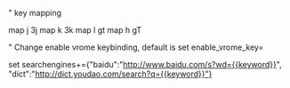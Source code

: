 " key mapping

map j 3j
map k 3k
map l gt
map h gT


" Change enable vrome keybinding, default is 
set enable_vrome_key=<C-z>


set searchengines+={"baidu":"http://www.baidu.com/s?wd={{keyword}}", "dict":"http://dict.youdao.com/search?q={{keyword}}"}

